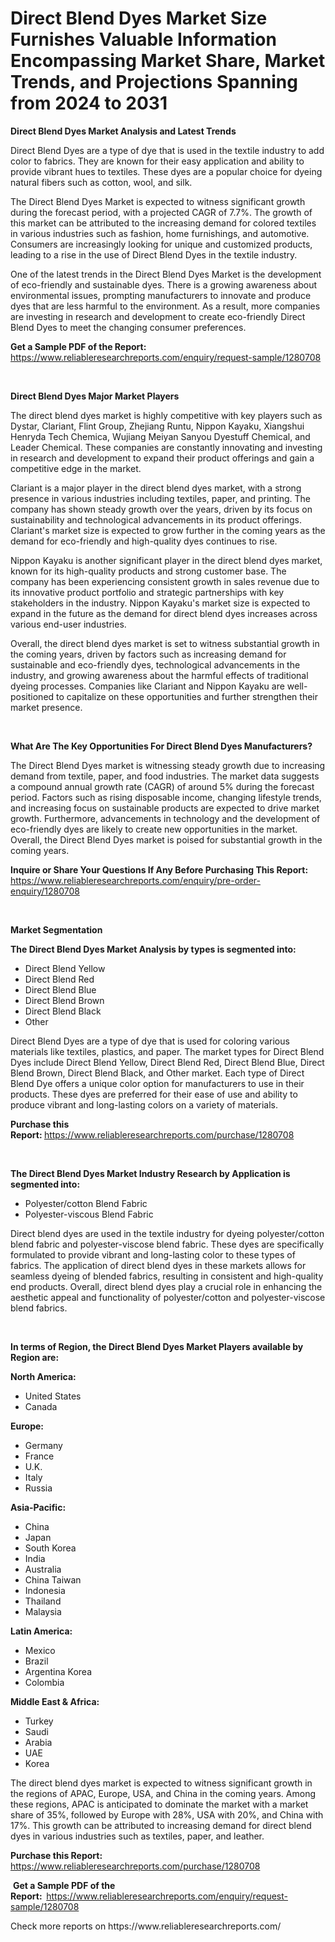 <p><h1>Direct Blend Dyes Market Size Furnishes Valuable Information Encompassing Market Share, Market Trends, and Projections Spanning from 2024 to 2031</h1></p><p><strong>Direct Blend Dyes Market Analysis and Latest Trends</strong></p>
<p><p>Direct Blend Dyes are a type of dye that is used in the textile industry to add color to fabrics. They are known for their easy application and ability to provide vibrant hues to textiles. These dyes are a popular choice for dyeing natural fibers such as cotton, wool, and silk.</p><p>The Direct Blend Dyes Market is expected to witness significant growth during the forecast period, with a projected CAGR of 7.7%. The growth of this market can be attributed to the increasing demand for colored textiles in various industries such as fashion, home furnishings, and automotive. Consumers are increasingly looking for unique and customized products, leading to a rise in the use of Direct Blend Dyes in the textile industry.</p><p>One of the latest trends in the Direct Blend Dyes Market is the development of eco-friendly and sustainable dyes. There is a growing awareness about environmental issues, prompting manufacturers to innovate and produce dyes that are less harmful to the environment. As a result, more companies are investing in research and development to create eco-friendly Direct Blend Dyes to meet the changing consumer preferences.</p></p>
<p><strong>Get a Sample PDF of the Report:&nbsp;</strong> <a href="https://www.reliableresearchreports.com/enquiry/request-sample/1280708">https://www.reliableresearchreports.com/enquiry/request-sample/1280708</a></p>
<p>&nbsp;</p>
<p><strong>Direct Blend Dyes Major Market Players</strong></p>
<p><p>The direct blend dyes market is highly competitive with key players such as Dystar, Clariant, Flint Group, Zhejiang Runtu, Nippon Kayaku, Xiangshui Henryda Tech Chemica, Wujiang Meiyan Sanyou Dyestuff Chemical, and Leader Chemical. These companies are constantly innovating and investing in research and development to expand their product offerings and gain a competitive edge in the market.</p><p>Clariant is a major player in the direct blend dyes market, with a strong presence in various industries including textiles, paper, and printing. The company has shown steady growth over the years, driven by its focus on sustainability and technological advancements in its product offerings. Clariant's market size is expected to grow further in the coming years as the demand for eco-friendly and high-quality dyes continues to rise.</p><p>Nippon Kayaku is another significant player in the direct blend dyes market, known for its high-quality products and strong customer base. The company has been experiencing consistent growth in sales revenue due to its innovative product portfolio and strategic partnerships with key stakeholders in the industry. Nippon Kayaku's market size is expected to expand in the future as the demand for direct blend dyes increases across various end-user industries.</p><p>Overall, the direct blend dyes market is set to witness substantial growth in the coming years, driven by factors such as increasing demand for sustainable and eco-friendly dyes, technological advancements in the industry, and growing awareness about the harmful effects of traditional dyeing processes. Companies like Clariant and Nippon Kayaku are well-positioned to capitalize on these opportunities and further strengthen their market presence.</p></p>
<p>&nbsp;</p>
<p><strong>What Are The Key Opportunities For Direct Blend Dyes Manufacturers?</strong></p>
<p><p>The Direct Blend Dyes market is witnessing steady growth due to increasing demand from textile, paper, and food industries. The market data suggests a compound annual growth rate (CAGR) of around 5% during the forecast period. Factors such as rising disposable income, changing lifestyle trends, and increasing focus on sustainable products are expected to drive market growth. Furthermore, advancements in technology and the development of eco-friendly dyes are likely to create new opportunities in the market. Overall, the Direct Blend Dyes market is poised for substantial growth in the coming years.</p></p>
<p><strong>Inquire or Share Your Questions If Any Before Purchasing This Report:</strong> <a href="https://www.reliableresearchreports.com/enquiry/pre-order-enquiry/1280708">https://www.reliableresearchreports.com/enquiry/pre-order-enquiry/1280708</a></p>
<p>&nbsp;</p>
<p><strong>Market Segmentation</strong></p>
<p><strong>The Direct Blend Dyes Market Analysis by types is segmented into:</strong></p>
<p><ul><li>Direct Blend Yellow</li><li>Direct Blend Red</li><li>Direct Blend Blue</li><li>Direct Blend Brown</li><li>Direct Blend Black</li><li>Other</li></ul></p>
<p><p>Direct Blend Dyes are a type of dye that is used for coloring various materials like textiles, plastics, and paper. The market types for Direct Blend Dyes include Direct Blend Yellow, Direct Blend Red, Direct Blend Blue, Direct Blend Brown, Direct Blend Black, and Other market. Each type of Direct Blend Dye offers a unique color option for manufacturers to use in their products. These dyes are preferred for their ease of use and ability to produce vibrant and long-lasting colors on a variety of materials.</p></p>
<p><strong>Purchase this Report:&nbsp;</strong><a href="https://www.reliableresearchreports.com/purchase/1280708">https://www.reliableresearchreports.com/purchase/1280708</a></p>
<p>&nbsp;</p>
<p><strong>The Direct Blend Dyes Market Industry Research by Application is segmented into:</strong></p>
<p><ul><li>Polyester/cotton Blend Fabric</li><li>Polyester-viscous Blend Fabric</li></ul></p>
<p><p>Direct blend dyes are used in the textile industry for dyeing polyester/cotton blend fabric and polyester-viscose blend fabric. These dyes are specifically formulated to provide vibrant and long-lasting color to these types of fabrics. The application of direct blend dyes in these markets allows for seamless dyeing of blended fabrics, resulting in consistent and high-quality end products. Overall, direct blend dyes play a crucial role in enhancing the aesthetic appeal and functionality of polyester/cotton and polyester-viscose blend fabrics.</p></p>
<p>&nbsp;</p>
<p><strong>In terms of Region, the Direct Blend Dyes Market Players available by Region are:</strong></p>
<p>
    <p> <strong> North America: </strong>
        <ul>
            <li>United States</li>
            <li>Canada</li>
        </ul>
        </p> 
    <p> <strong> Europe: </strong>
        <ul>
            <li>Germany</li>
            <li>France</li>
            <li>U.K.</li>
            <li>Italy</li>
            <li>Russia</li>
        </ul>
        </p> 
    <p> <strong> Asia-Pacific: </strong>
        <ul>
            <li>China</li>
            <li>Japan</li>
            <li>South Korea</li>
            <li>India</li>
            <li>Australia</li>
            <li>China Taiwan</li>
            <li>Indonesia</li>
            <li>Thailand</li>
            <li>Malaysia</li>
        </ul>
        </p> 
    <p> <strong> Latin America: </strong>
        <ul>
            <li>Mexico</li>
            <li>Brazil</li>
            <li>Argentina Korea</li>
            <li>Colombia</li>
        </ul>
        </p> 
    <p> <strong> Middle East & Africa: </strong>
        <ul>
            <li>Turkey</li>
            <li>Saudi</li>
            <li>Arabia</li>
            <li>UAE</li>
            <li>Korea</li>
        </ul>
    </p>
    </p>
<p><p>The direct blend dyes market is expected to witness significant growth in the regions of APAC, Europe, USA, and China in the coming years. Among these regions, APAC is anticipated to dominate the market with a market share of 35%, followed by Europe with 28%, USA with 20%, and China with 17%. This growth can be attributed to increasing demand for direct blend dyes in various industries such as textiles, paper, and leather.</p></p>
<p><strong>Purchase this Report: </strong><a href="https://www.reliableresearchreports.com/purchase/1280708">https://www.reliableresearchreports.com/purchase/1280708</a></p>
<p>&nbsp;<strong>Get a Sample PDF of the Report:&nbsp;&nbsp;</strong><a href="https://www.reliableresearchreports.com/enquiry/request-sample/1280708">https://www.reliableresearchreports.com/enquiry/request-sample/1280708</a></p>
<p><strong></strong></p>
<p>Check more reports on https://www.reliableresearchreports.com/</p>